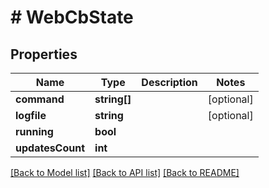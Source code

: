 # # WebCbState

## Properties

Name | Type | Description | Notes
------------ | ------------- | ------------- | -------------
**command** | **string[]** |  | [optional]
**logfile** | **string** |  | [optional]
**running** | **bool** |  |
**updatesCount** | **int** |  |

[[Back to Model list]](../../README.md#models) [[Back to API list]](../../README.md#endpoints) [[Back to README]](../../README.md)
